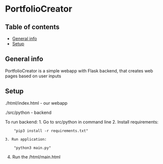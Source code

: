 # PortfolioCreator


## Table of contents
* [General info](#general-info)
* [Setup](#setup)

## General info
PortfolioCreator is a simple webapp with Flask backend, that creates web pages based on user inputs

## Setup

./html/index.html - our webapp

./src/python - backend

To run backend:
	1. Go to src/python in command line
	2. Install requirements: 
```
	"pip3 install -r requirements.txt"
```
	3. Run application:
```
	"python3 main.py"
```
4. Run the /html/main.html
